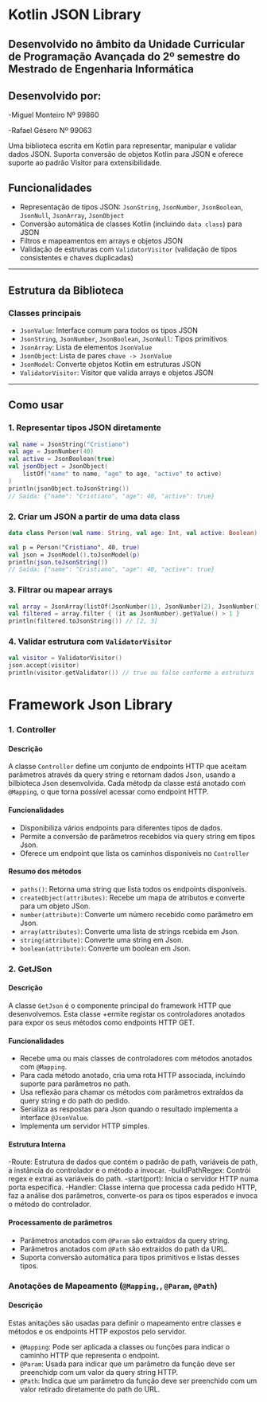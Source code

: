# Kotlin JSON Library

## Desenvolvido no âmbito da Unidade Curricular de Programação Avançada do 2º semestre do Mestrado de Engenharia Informática

## Desenvolvido por:

-Miguel Monteiro Nº 99860

-Rafael Gésero Nº 99063


Uma biblioteca escrita em Kotlin para representar, manipular e validar dados JSON. Suporta conversão de objetos Kotlin para JSON e oferece suporte ao padrão Visitor para extensibilidade.

## Funcionalidades

- Representação de tipos JSON: `JsonString`, `JsonNumber`, `JsonBoolean`, `JsonNull`, `JsonArray`, `JsonObject`
- Conversão automática de classes Kotlin (incluindo `data class`) para JSON
- Filtros e mapeamentos em arrays e objetos JSON
- Validação de estruturas com `ValidatorVisitor` (validação de tipos consistentes e chaves duplicadas)

---

## Estrutura da Biblioteca

### Classes principais

- `JsonValue`: Interface comum para todos os tipos JSON
- `JsonString`, `JsonNumber`, `JsonBoolean`, `JsonNull`: Tipos primitivos
- `JsonArray`: Lista de elementos `JsonValue`
- `JsonObject`: Lista de pares `chave -> JsonValue`
- `JsonModel`: Converte objetos Kotlin em estruturas JSON
- `ValidatorVisitor`: Visitor que valida arrays e objetos JSON

---

## Como usar

### 1. Representar tipos JSON diretamente

```kotlin
val name = JsonString("Cristiano")
val age = JsonNumber(40)
val active = JsonBoolean(true)
val jsonObject = JsonObject(
    listOf("name" to name, "age" to age, "active" to active)
)
println(jsonObject.toJsonString()) 
// Saída: {"name": "Cristiano", "age": 40, "active": true}
```

### 2. Criar um JSON a partir de uma data class

```kotlin
data class Person(val name: String, val age: Int, val active: Boolean)

val p = Person("Cristiano", 40, true)
val json = JsonModel().toJsonModel(p)
println(json.toJsonString()) 
// Saída: {"name": "Cristiano", "age": 40, "active": true}
```

### 3. Filtrar ou mapear arrays

```kotlin
val array = JsonArray(listOf(JsonNumber(1), JsonNumber(2), JsonNumber(3)))
val filtered = array.filter { (it as JsonNumber).getValue() > 1 }
println(filtered.toJsonString()) // [2, 3]
```

### 4. Validar estrutura com `ValidatorVisitor`

```kotlin
val visitor = ValidatorVisitor()
json.accept(visitor)
println(visitor.getValidator()) // true ou false conforme a estrutura
```




# Framework Json Library

### 1. Controller

#### Descrição

A classe `Controller` define um conjunto de endpoints HTTP que aceitam parâmetros através da query string e retornam dados Json, usando a bilbioteca Json desenvolvida. Cada métodp da classe está anotado com `@Mapping`, o que torna possível acessar como endpoint HTTP.

#### Funcionalidades 

- Disponibiliza vários endpoints para diferentes tipos de dados.
- Permite a conversão de parâmetros recebidos via query string em tipos Json.
- Oferece um endpoint que lista os caminhos disponíveis no `Controller`

#### Resumo dos métodos

- `paths()`: Retorna uma string que lista todos os endpoints disponíveis.
- `createObject(attributes)`: Recebe um mapa de atributos e converte para um objeto JSon.
- `number(attribute)`: Converte um número recebido como parâmetro em Json.
- `array(attributes)`: Converte uma lista de strings rcebida em Json.
- `string(attribute)`: Converte uma string em Json.
- `boolean(attribute)`: Converte um boolean em Json.


### 2. GetJSon

#### Descrição
A classe `GetJson` é o componente principal do framework HTTP que desenvolvemos. Esta classe +ermite registar os controladores anotados para expor os seus métodos como endpoints HTTP GET.

#### Funcionalidades 

- Recebe uma ou mais classes de controladores com métodos anotados com `@Mapping`.
- Para cada método anotado, cria uma rota HTTP associada, incluindo suporte para parâmetros no path.
- Usa reflexão para chamar os métodos com parâmetros extraídos da query string e do path do pedido.
- Serializa as respostas para Json quando o resultado implementa a interface `@JsonValue`.
- Implementa um servidor HTTP simples.

#### Estrutura Interna
-Route: Estrutura de dados que contém o padrão de path, variáveis de path, a instância do controlador e o método a invocar.
-buildPathRegex: Contrói regex e extrai as variáveis do path.
-start(port): Inicia o servidor HTTP numa porta específica.
-Handler: Classe interna que processa cada pedido HTTP, faz a análise dos parâmetros, converte-os para os tipos esperados e invoca o método do controlador.

#### Processamento de parâmetros
- Parâmetros anotados com `@Param` são extraídos da query string.
- Parâmetros anotados com `@Path` são extraídos do path da URL.
- Suporta conversão automática para tipos primitivos e listas desses tipos.

### Anotações de Mapeamento (`@Mapping,`, `@Param`, `@Path`)

#### Descrição
Estas anitações são usadas para definir o mapeamento entre classes e métodos e os endpoints HTTP expostos pelo servidor.

- `@Mapping`: Pode ser aplicada a classes ou funções para indicar o caminho HTTP que representa o endpoint.
- `@Param`: Usada para indicar que um parâmetro da função deve ser preenchidp com um valor da query string HTTP.
- `@Path`: Indica que um parâmetro da função deve ser preenchido com um valor retirado diretamente do path do URL. 

